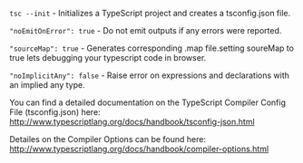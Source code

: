 ` tsc --init ` - Initializes a TypeScript project and creates a tsconfig.json file.

` "noEmitOnError": true ` - Do not emit outputs if any errors were reported.

` "sourceMap": true ` - Generates corresponding .map file.setting soureMap to true lets debugging your typescript code in browser.

`"noImplicitAny": false` - Raise error on expressions and declarations with an implied any type.

You can find a detailed documentation on the TypeScript Compiler Config File (tsconfig.json) here: http://www.typescriptlang.org/docs/handbook/tsconfig-json.html

Detailes on the Compiler Options can be found here: http://www.typescriptlang.org/docs/handbook/compiler-options.html